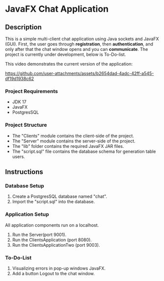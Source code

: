 # JavaFX Chat Application
## Description
This is a simple multi-client chat application using Java sockets and JavaFX (GUI). First, the user goes through **registration**, then **authentication**, and only after that the chat window opens and you can **communicate**.
The project is currently under development, below is To-Do-list. 

This video demonstrates the current version of the application:

https://github.com/user-attachments/assets/b2654dad-4adc-42ff-a545-df19d1938c62


### Project Requirements

- JDK 17
- JavaFX
- PostgresSQL

### Project Structure

- The "Clients" module contains the client-side of the project.
- The "Server" module contains the server-side of the project.
- The "lib" folder contains the required JavaFX JAR files.
- The "script.sql" file contains the database schema for generation table users.

## Instructions

### Database Setup
1. Create a PostgresSQL database named "chat".
2. Import the "script.sql" into the database.

### Application Setup
All application components run on a localhost.
1. Run the Server(port 9001).
2. Run the ClientsApplication (port 8080).
3. Run the ClientsApplicationTwo (port 9003).

### To-Do-List
1. Visualizing errors in pop-up windows JavaFX.
2. Add a button Logout to the chat window.
